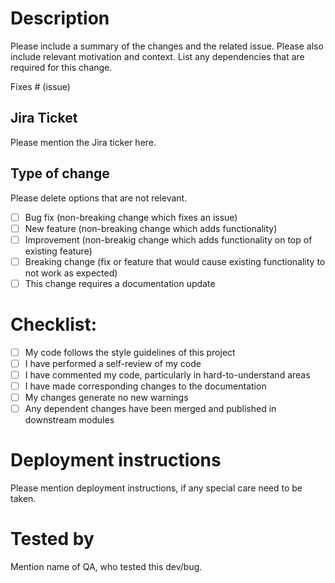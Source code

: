 # Description

Please include a summary of the changes and the related issue. Please also include relevant motivation and context. List any dependencies that are required for this change.

Fixes # (issue)

## Jira Ticket

Please mention the Jira ticker here.

## Type of change

Please delete options that are not relevant.

- [ ] Bug fix (non-breaking change which fixes an issue)
- [ ] New feature (non-breaking change which adds functionality)
- [ ] Improvement (non-breakig change which adds functionality on top of existing feature)
- [ ] Breaking change (fix or feature that would cause existing functionality to not work as expected)
- [ ] This change requires a documentation update

# Checklist:

- [ ] My code follows the style guidelines of this project
- [ ] I have performed a self-review of my code
- [ ] I have commented my code, particularly in hard-to-understand areas
- [ ] I have made corresponding changes to the documentation
- [ ] My changes generate no new warnings
- [ ] Any dependent changes have been merged and published in downstream modules

# Deployment instructions

Please mention deployment instructions, if any special care need to be taken.

# Tested by

Mention name of QA, who tested this dev/bug.